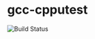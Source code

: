 # gcc-cpputest

![Build Status](https://travis-ci.org/cyber-dojo-languages/gcc-cpputest.svg?branch=master)

